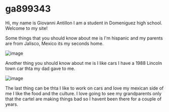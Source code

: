 # ga899343

Hi, my name is Giovanni Antillon I am a student in Domeniguez high school. Welcome to my site!

Some things that you should know about me is I'm hispanic and my parents are from Jalisco, Mexico its my seconds home.

![image](https://user-images.githubusercontent.com/128749934/228956070-f0084148-82d5-4c21-a6e1-106035cdc04a.png)

Another thing you should know about me is I like cars I have a 1988 Lincoln town car thta my dad gave to me.

![image](https://user-images.githubusercontent.com/128749934/228956521-1289d437-a379-47df-b5bc-c174bc6af397.png)

The last thing can be thta I like to work on cars and love my mexican side of me I like the food and the culture. I love going to see my grandparents only that the cartel are making things bad so I havent been there for a couple of years. 





